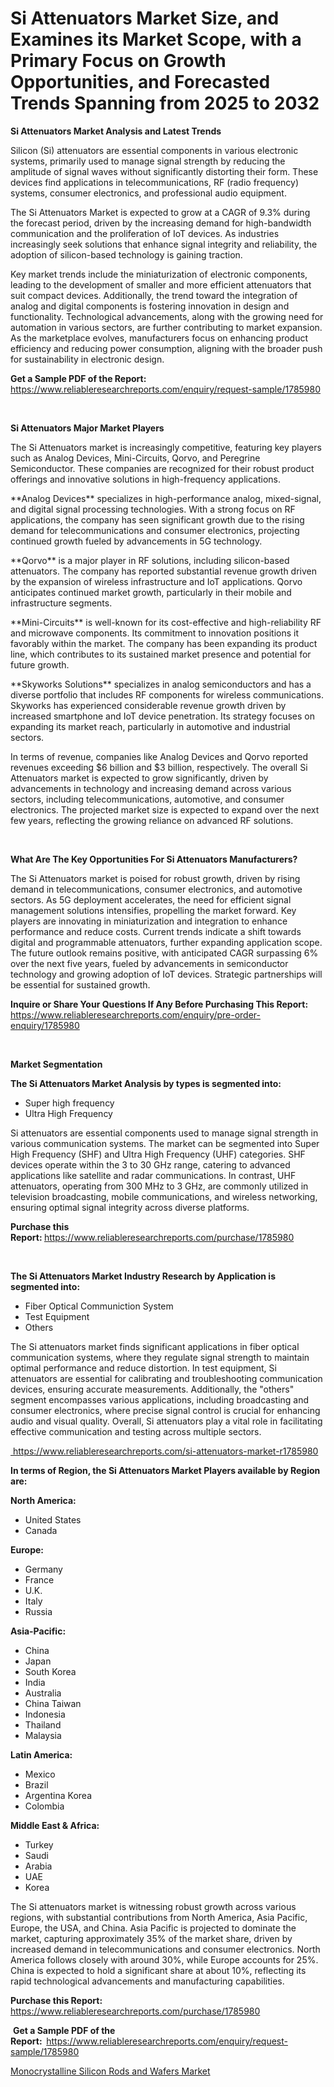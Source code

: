 <p><h1>Si Attenuators Market Size, and Examines its Market Scope, with a Primary Focus on Growth Opportunities, and Forecasted Trends Spanning from 2025 to 2032</h1></p><p><strong>Si Attenuators Market Analysis and Latest Trends</strong></p>
<p><p>Silicon (Si) attenuators are essential components in various electronic systems, primarily used to manage signal strength by reducing the amplitude of signal waves without significantly distorting their form. These devices find applications in telecommunications, RF (radio frequency) systems, consumer electronics, and professional audio equipment.</p><p>The Si Attenuators Market is expected to grow at a CAGR of 9.3% during the forecast period, driven by the increasing demand for high-bandwidth communication and the proliferation of IoT devices. As industries increasingly seek solutions that enhance signal integrity and reliability, the adoption of silicon-based technology is gaining traction. </p><p>Key market trends include the miniaturization of electronic components, leading to the development of smaller and more efficient attenuators that suit compact devices. Additionally, the trend toward the integration of analog and digital components is fostering innovation in design and functionality. Technological advancements, along with the growing need for automation in various sectors, are further contributing to market expansion. As the marketplace evolves, manufacturers focus on enhancing product efficiency and reducing power consumption, aligning with the broader push for sustainability in electronic design.</p></p>
<p><strong>Get a Sample PDF of the Report:&nbsp;</strong> <a href="https://www.reliableresearchreports.com/enquiry/request-sample/1785980?utm_campaign=3090&utm_medium=2&utm_source=Github&utm_content=ia&utm_term=25032025&utm_id=si-attenuators">https://www.reliableresearchreports.com/enquiry/request-sample/1785980</a></p>
<p>&nbsp;</p>
<p><strong>Si Attenuators Major Market Players</strong></p>
<p><p>The Si Attenuators market is increasingly competitive, featuring key players such as Analog Devices, Mini-Circuits, Qorvo, and Peregrine Semiconductor. These companies are recognized for their robust product offerings and innovative solutions in high-frequency applications.</p><p>**Analog Devices** specializes in high-performance analog, mixed-signal, and digital signal processing technologies. With a strong focus on RF applications, the company has seen significant growth due to the rising demand for telecommunications and consumer electronics, projecting continued growth fueled by advancements in 5G technology.</p><p>**Qorvo** is a major player in RF solutions, including silicon-based attenuators. The company has reported substantial revenue growth driven by the expansion of wireless infrastructure and IoT applications. Qorvo anticipates continued market growth, particularly in their mobile and infrastructure segments.</p><p>**Mini-Circuits** is well-known for its cost-effective and high-reliability RF and microwave components. Its commitment to innovation positions it favorably within the market. The company has been expanding its product line, which contributes to its sustained market presence and potential for future growth.</p><p>**Skyworks Solutions** specializes in analog semiconductors and has a diverse portfolio that includes RF components for wireless communications. Skyworks has experienced considerable revenue growth driven by increased smartphone and IoT device penetration. Its strategy focuses on expanding its market reach, particularly in automotive and industrial sectors.</p><p>In terms of revenue, companies like Analog Devices and Qorvo reported revenues exceeding $6 billion and $3 billion, respectively. The overall Si Attenuators market is expected to grow significantly, driven by advancements in technology and increasing demand across various sectors, including telecommunications, automotive, and consumer electronics. The projected market size is expected to expand over the next few years, reflecting the growing reliance on advanced RF solutions.</p></p>
<p>&nbsp;</p>
<p><strong>What Are The Key Opportunities For Si Attenuators Manufacturers?</strong></p>
<p><p>The Si Attenuators market is poised for robust growth, driven by rising demand in telecommunications, consumer electronics, and automotive sectors. As 5G deployment accelerates, the need for efficient signal management solutions intensifies, propelling the market forward. Key players are innovating in miniaturization and integration to enhance performance and reduce costs. Current trends indicate a shift towards digital and programmable attenuators, further expanding application scope. The future outlook remains positive, with anticipated CAGR surpassing 6% over the next five years, fueled by advancements in semiconductor technology and growing adoption of IoT devices. Strategic partnerships will be essential for sustained growth.</p></p>
<p><strong>Inquire or Share Your Questions If Any Before Purchasing This Report:</strong> <a href="https://www.reliableresearchreports.com/enquiry/pre-order-enquiry/1785980?utm_campaign=3090&utm_medium=2&utm_source=Github&utm_content=ia&utm_term=25032025&utm_id=si-attenuators">https://www.reliableresearchreports.com/enquiry/pre-order-enquiry/1785980</a></p>
<p>&nbsp;</p>
<p><strong>Market Segmentation</strong></p>
<p><strong>The Si Attenuators Market Analysis by types is segmented into:</strong></p>
<p><ul><li>Super high frequency</li><li>Ultra High Frequency</li></ul></p>
<p><p>Si attenuators are essential components used to manage signal strength in various communication systems. The market can be segmented into Super High Frequency (SHF) and Ultra High Frequency (UHF) categories. SHF devices operate within the 3 to 30 GHz range, catering to advanced applications like satellite and radar communications. In contrast, UHF attenuators, operating from 300 MHz to 3 GHz, are commonly utilized in television broadcasting, mobile communications, and wireless networking, ensuring optimal signal integrity across diverse platforms.</p></p>
<p><strong>Purchase this Report:&nbsp;</strong><a href="https://www.reliableresearchreports.com/purchase/1785980?utm_campaign=3090&utm_medium=2&utm_source=Github&utm_content=ia&utm_term=25032025&utm_id=si-attenuators">https://www.reliableresearchreports.com/purchase/1785980</a></p>
<p>&nbsp;</p>
<p><strong>The Si Attenuators Market Industry Research by Application is segmented into:</strong></p>
<p><ul><li>Fiber Optical Communiction System</li><li>Test Equipment</li><li>Others</li></ul></p>
<p><p>The Si attenuators market finds significant applications in fiber optical communication systems, where they regulate signal strength to maintain optimal performance and reduce distortion. In test equipment, Si attenuators are essential for calibrating and troubleshooting communication devices, ensuring accurate measurements. Additionally, the "others" segment encompasses various applications, including broadcasting and consumer electronics, where precise signal control is crucial for enhancing audio and visual quality. Overall, Si attenuators play a vital role in facilitating effective communication and testing across multiple sectors.</p></p>
<p><a href="https://www.reliableresearchreports.com/si-attenuators-market-r1785980?utm_campaign=3090&utm_medium=2&utm_source=Github&utm_content=ia&utm_term=25032025&utm_id=si-attenuators">&nbsp;https://www.reliableresearchreports.com/si-attenuators-market-r1785980</a></p>
<p><strong>In terms of Region, the Si Attenuators Market Players available by Region are:</strong></p>
<p>
    <p> <strong> North America: </strong>
        <ul>
            <li>United States</li>
            <li>Canada</li>
        </ul>
        </p> 
    <p> <strong> Europe: </strong>
        <ul>
            <li>Germany</li>
            <li>France</li>
            <li>U.K.</li>
            <li>Italy</li>
            <li>Russia</li>
        </ul>
        </p> 
    <p> <strong> Asia-Pacific: </strong>
        <ul>
            <li>China</li>
            <li>Japan</li>
            <li>South Korea</li>
            <li>India</li>
            <li>Australia</li>
            <li>China Taiwan</li>
            <li>Indonesia</li>
            <li>Thailand</li>
            <li>Malaysia</li>
        </ul>
        </p> 
    <p> <strong> Latin America: </strong>
        <ul>
            <li>Mexico</li>
            <li>Brazil</li>
            <li>Argentina Korea</li>
            <li>Colombia</li>
        </ul>
        </p> 
    <p> <strong> Middle East & Africa: </strong>
        <ul>
            <li>Turkey</li>
            <li>Saudi</li>
            <li>Arabia</li>
            <li>UAE</li>
            <li>Korea</li>
        </ul>
    </p>
    </p>
<p><p>The Si attenuators market is witnessing robust growth across various regions, with substantial contributions from North America, Asia Pacific, Europe, the USA, and China. Asia Pacific is projected to dominate the market, capturing approximately 35% of the market share, driven by increased demand in telecommunications and consumer electronics. North America follows closely with around 30%, while Europe accounts for 25%. China is expected to hold a significant share at about 10%, reflecting its rapid technological advancements and manufacturing capabilities.</p></p>
<p><strong>Purchase this Report: </strong><a href="https://www.reliableresearchreports.com/purchase/1785980?utm_campaign=3090&utm_medium=2&utm_source=Github&utm_content=ia&utm_term=25032025&utm_id=si-attenuators">https://www.reliableresearchreports.com/purchase/1785980</a></p>
<p>&nbsp;<strong>Get a Sample PDF of the Report:&nbsp;&nbsp;</strong><a href="https://www.reliableresearchreports.com/enquiry/request-sample/1785980?utm_campaign=3090&utm_medium=2&utm_source=Github&utm_content=ia&utm_term=25032025&utm_id=si-attenuators">https://www.reliableresearchreports.com/enquiry/request-sample/1785980</a></p>
<p><strong></strong></p>
<p><p><a href="https://github.com/donkalucine10/Market-Research-Report-List-1/blob/main/monocrystalline-silicon-rods-and-wafers-market.md?utm_campaign=3090&utm_medium=2&utm_source=Github&utm_content=ia&utm_term=25032025&utm_id=si-attenuators">Monocrystalline Silicon Rods and Wafers Market</a></p></p>